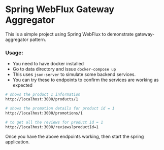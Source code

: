 # Spring WebFlux Gateway Aggregator

This is a simple project using Spring WebFlux to demonstrate gateway-aggregator pattern.

### Usage:
- You need to have docker installed
- Go to data directory and issue ```docker-compose up```
- This uses ```json-server``` to simulate some backend services.
- You can try these to endpoints to confirm the services are working as expected

```bash
# shows the product 1 information
http://localhost:3000/products/1 

# shows the promotion details for product id = 1 
http://localhost:3000/promotions/1 

# to get all the reviews for product id = 1
http://localhost:3000/reviews?productId=1
```

Once you have the above endpoints working, then start the spring application.